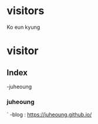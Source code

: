 
# visitors

Ko eun kyung


# visitor

## Index
-juheoung

### juheoung
`
-blog : https://juheoung.github.io/





